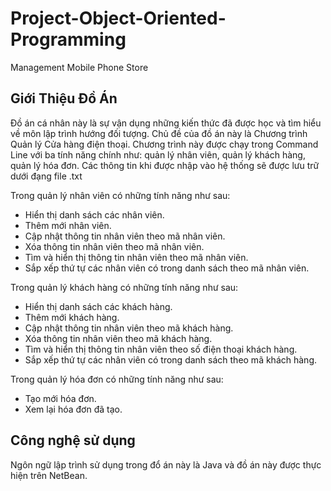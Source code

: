 # Project-Object-Oriented-Programming
Management Mobile Phone Store
## Giới Thiệu Đồ Án
Đồ án cá nhân này là sự vận dụng những kiến thức đã được học và tìm hiểu về môn lập trình hướng đối tượng. Chủ đề của đồ án này là Chương trình Quản lý Cửa hàng điện thoại. Chương trình này được chạy trong Command Line với ba tính năng chính như: quản lý nhân viên, quản lý khách hàng, quản lý hóa đơn. Các thông tin khi được nhập vào hệ thống sẽ được lưu trữ dưới đạng file .txt

Trong quản lý nhân viên có những tính năng như sau:
- Hiển thị danh sách các nhân viên.
- Thêm mới nhân viên.
- Cập nhật thông tin nhân viên theo mã nhân viên.
- Xóa thông tin nhân viên theo mã nhân viên.
- Tìm và hiển thị thông tin nhân viên theo mã nhân viên.
- Sắp xếp thứ tự các nhân viên có trong danh sách theo mã nhân viên.

Trong quản lý khách hàng có những tính năng như sau:
- Hiển thị danh sách các khách hàng.
- Thêm mới khách hàng.
- Cập nhật thông tin nhân viên theo mã khách hàng.
- Xóa thông tin nhân viên theo mã khách hàng.
- Tìm và hiển thị thông tin nhân viên theo số điện thoại khách hàng.
- Sắp xếp thứ tự các nhân viên có trong danh sách theo mã khách hàng.

Trong quản lý hóa đơn có những tính năng như sau:
- Tạo mới hóa đơn.
- Xem lại hóa đơn đã tạo.
## Công nghệ sử dụng
Ngôn ngữ lập trình sử dụng trong đổ án này là Java và đồ án này được thực hiện trên NetBean.
